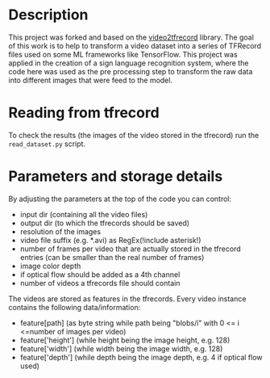 
# Description
This project was forked and based on the [video2tfrecord](https://github.com/ferreirafabio/video2tfrecord) library. The goal of this work is to help to transform a video dataset into a series of TFRecord files used on some ML frameworks like TensorFlow. This project was applied in the creation of a sign language recognition system, where the code here was used as the pre processing step to transform the raw data into different images that were feed to the model.


# Reading from tfrecord
To check the results (the images of the video stored in the tfrecord) run the ```read_dataset.py``` script.

# Parameters and storage details
By adjusting the parameters at the top of the code you can control:
- input dir (containing all the video files)
- output dir (to which the tfrecords should be saved)
- resolution of the images
- video file suffix (e.g. *.avi) as RegEx(!include asterisk!)
- number of frames per video that are actually stored in the tfrecord entries (can be smaller than the real number of frames)
- image color depth
- if optical flow should be added as a 4th channel
- number of videos a tfrecords file should contain


The videos are stored as features in the tfrecords. Every video instance contains the following data/information:
- feature[path] (as byte string while path being "blobs/i" with 0 <= i <=number of images per video)
- feature['height'] (while height being the image height, e.g. 128)
- feature['width'] (while width being the image width, e.g. 128)
- feature['depth'] (while depth being the image depth, e.g. 4 if optical flow used)
